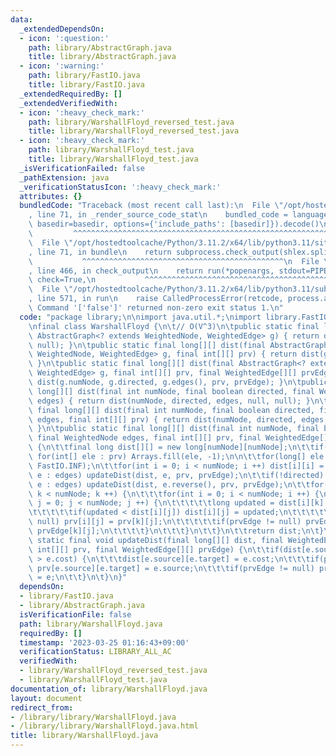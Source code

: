 ```yaml
---
data:
  _extendedDependsOn:
  - icon: ':question:'
    path: library/AbstractGraph.java
    title: library/AbstractGraph.java
  - icon: ':warning:'
    path: library/FastIO.java
    title: library/FastIO.java
  _extendedRequiredBy: []
  _extendedVerifiedWith:
  - icon: ':heavy_check_mark:'
    path: library/WarshallFloyd_reversed_test.java
    title: library/WarshallFloyd_reversed_test.java
  - icon: ':heavy_check_mark:'
    path: library/WarshallFloyd_test.java
    title: library/WarshallFloyd_test.java
  _isVerificationFailed: false
  _pathExtension: java
  _verificationStatusIcon: ':heavy_check_mark:'
  attributes: {}
  bundledCode: "Traceback (most recent call last):\n  File \"/opt/hostedtoolcache/Python/3.11.2/x64/lib/python3.11/site-packages/onlinejudge_verify/documentation/build.py\"\
    , line 71, in _render_source_code_stat\n    bundled_code = language.bundle(stat.path,\
    \ basedir=basedir, options={'include_paths': [basedir]}).decode()\n          \
    \         ^^^^^^^^^^^^^^^^^^^^^^^^^^^^^^^^^^^^^^^^^^^^^^^^^^^^^^^^^^^^^^^^^^^^^^^^^^^^^^^^^\n\
    \  File \"/opt/hostedtoolcache/Python/3.11.2/x64/lib/python3.11/site-packages/onlinejudge_verify/languages/user_defined.py\"\
    , line 71, in bundle\n    return subprocess.check_output(shlex.split(command))\n\
    \           ^^^^^^^^^^^^^^^^^^^^^^^^^^^^^^^^^^^^^^^^^^^^^\n  File \"/opt/hostedtoolcache/Python/3.11.2/x64/lib/python3.11/subprocess.py\"\
    , line 466, in check_output\n    return run(*popenargs, stdout=PIPE, timeout=timeout,\
    \ check=True,\n           ^^^^^^^^^^^^^^^^^^^^^^^^^^^^^^^^^^^^^^^^^^^^^^^^^^^^^^^^^\n\
    \  File \"/opt/hostedtoolcache/Python/3.11.2/x64/lib/python3.11/subprocess.py\"\
    , line 571, in run\n    raise CalledProcessError(retcode, process.args,\nsubprocess.CalledProcessError:\
    \ Command '['false']' returned non-zero exit status 1.\n"
  code: "package library;\n\nimport java.util.*;\nimport library.FastIO;\nimport library.AbstractGraph;\n\
    \nfinal class WarshallFloyd {\n\t// O(V^3)\n\tpublic static final long[][] dist(final\
    \ AbstractGraph<? extends WeightedNode, WeightedEdge> g) { return dist(g, null,\
    \ null); }\n\tpublic static final long[][] dist(final AbstractGraph<? extends\
    \ WeightedNode, WeightedEdge> g, final int[][] prv) { return dist(g, prv, null);\
    \ }\n\tpublic static final long[][] dist(final AbstractGraph<? extends WeightedNode,\
    \ WeightedEdge> g, final int[][] prv, final WeightedEdge[][] prvEdge) { return\
    \ dist(g.numNode, g.directed, g.edges(), prv, prvEdge); }\n\tpublic static final\
    \ long[][] dist(final int numNode, final boolean directed, final WeightedNode\
    \ edges) { return dist(numNode, directed, edges, null, null); }\n\tpublic static\
    \ final long[][] dist(final int numNode, final boolean directed, final WeightedNode\
    \ edges, final int[][] prv) { return dist(numNode, directed, edges, prv, null);\
    \ }\n\tpublic static final long[][] dist(final int numNode, final boolean directed,\
    \ final WeightedNode edges, final int[][] prv, final WeightedEdge[][] prvEdge)\
    \ {\n\t\tfinal long dist[][] = new long[numNode][numNode];\n\t\tif(prv != null)\
    \ for(int[] ele : prv) Arrays.fill(ele, -1);\n\n\t\tfor(long[] ele : dist) Arrays.fill(ele,\
    \ FastIO.INF);\n\t\tfor(int i = 0; i < numNode; i ++) dist[i][i] = 0;\n\t\tfor(WeightedEdge\
    \ e : edges) updateDist(dist, e, prv, prvEdge);\n\t\tif(!directed) for(WeightedEdge\
    \ e : edges) updateDist(dist, e.reverse(), prv, prvEdge);\n\t\tfor(int k = 0;\
    \ k < numNode; k ++) {\n\t\t\tfor(int i = 0; i < numNode; i ++) {\n\t\t\t\tfor(int\
    \ j = 0; j < numNode; j ++) {\n\t\t\t\t\tlong updated = dist[i][k] + dist[k][j];\n\
    \t\t\t\t\tif(updated < dist[i][j]) dist[i][j] = updated;\n\t\t\t\t\tif(prv !=\
    \ null) prv[i][j] = prv[k][j];\n\t\t\t\t\tif(prvEdge != null) prvEdge[i][j] =\
    \ prvEdge[k][j];\n\t\t\t\t}\n\t\t\t}\n\t\t}\n\t\treturn dist;\n\t}\n\tprivate\
    \ static final void updateDist(final long[][] dist, final WeightedEdge e, final\
    \ int[][] prv, final WeightedEdge[][] prvEdge) {\n\t\tif(dist[e.source][e.target]\
    \ > e.cost) {\n\t\t\tdist[e.source][e.target] = e.cost;\n\t\t\tif(prv != null)\
    \ prv[e.source][e.target] = e.source;\n\t\t\tif(prvEdge != null) prvEdge[e.source][e.target]\
    \ = e;\n\t\t}\n\t}\n}"
  dependsOn:
  - library/FastIO.java
  - library/AbstractGraph.java
  isVerificationFile: false
  path: library/WarshallFloyd.java
  requiredBy: []
  timestamp: '2023-03-25 01:16:43+09:00'
  verificationStatus: LIBRARY_ALL_AC
  verifiedWith:
  - library/WarshallFloyd_reversed_test.java
  - library/WarshallFloyd_test.java
documentation_of: library/WarshallFloyd.java
layout: document
redirect_from:
- /library/library/WarshallFloyd.java
- /library/library/WarshallFloyd.java.html
title: library/WarshallFloyd.java
---
```

